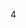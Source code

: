 <!-- [START AUTO UPDATE] -->
<!-- Please keep comment here to allow auto-update -->
4
<!-- [END AUTO UPDATE] -->
